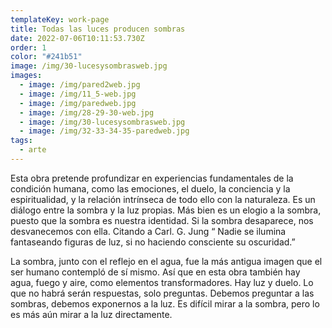```yaml
---
templateKey: work-page
title: Todas las luces producen sombras
date: 2022-07-06T10:11:53.730Z
order: 1
color: "#241b51"
image: /img/30-lucesysombrasweb.jpg
images:
  - image: /img/pared2web.jpg
  - image: /img/11_5-web.jpg
  - image: /img/paredweb.jpg
  - image: /img/28-29-30-web.jpg
  - image: /img/30-lucesysombrasweb.jpg
  - image: /img/32-33-34-35-paredweb.jpg
tags:
  - arte
---
```

Esta obra pretende profundizar en experiencias fundamentales de la condición humana, como las emociones, el duelo, la conciencia y la espiritualidad, y la relación intrínseca de todo ello con la naturaleza. Es un diálogo entre la sombra y la luz propias. Más bien es un elogio a la sombra, puesto que la sombra es nuestra identidad. Si la sombra desaparece, nos desvanecemos con ella. Citando a Carl. G. Jung “ Nadie se ilumina fantaseando figuras de luz, si no haciendo consciente su oscuridad.”

La sombra, junto con el reflejo en el agua, fue la más antigua imagen que el ser humano contempló de sí mismo. Así que en esta obra también hay agua, fuego y aire, como elementos transformadores. Hay luz y duelo. Lo que no habrá serán respuestas, solo preguntas. Debemos preguntar a las sombras, debemos exponernos a la luz. Es difícil mirar a la sombra, pero lo es más aún mirar a la luz directamente.